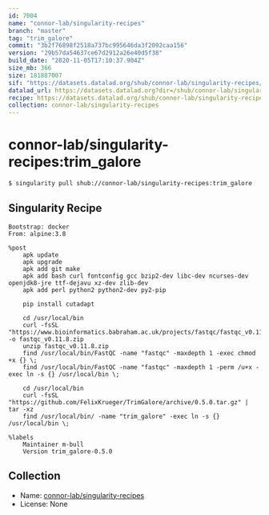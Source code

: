 ```yaml
---
id: 7004
name: "connor-lab/singularity-recipes"
branch: "master"
tag: "trim_galore"
commit: "3b2f76898f2518a737bc995646da3f2092caa156"
version: "29b57da54637ce67d2912a26e40d5f38"
build_date: "2020-11-05T17:10:37.904Z"
size_mb: 366
size: 181887007
sif: "https://datasets.datalad.org/shub/connor-lab/singularity-recipes/trim_galore/2020-11-05-3b2f7689-29b57da5/29b57da54637ce67d2912a26e40d5f38.simg"
datalad_url: https://datasets.datalad.org?dir=/shub/connor-lab/singularity-recipes/trim_galore/2020-11-05-3b2f7689-29b57da5/
recipe: https://datasets.datalad.org/shub/connor-lab/singularity-recipes/trim_galore/2020-11-05-3b2f7689-29b57da5/Singularity
collection: connor-lab/singularity-recipes
---
```


# connor-lab/singularity-recipes:trim_galore

```bash
$ singularity pull shub://connor-lab/singularity-recipes:trim_galore
```

## Singularity Recipe

```singularity
Bootstrap: docker
From: alpine:3.8

%post
    apk update
    apk upgrade
    apk add git make
    apk add bash curl fontconfig gcc bzip2-dev libc-dev ncurses-dev openjdk8-jre ttf-dejavu xz-dev zlib-dev
    apk add perl python2 python2-dev py2-pip

    pip install cutadapt

    cd /usr/local/bin
    curl -fsSL "https://www.bioinformatics.babraham.ac.uk/projects/fastqc/fastqc_v0.11.8.zip" -o fastqc_v0.11.8.zip
    unzip fastqc_v0.11.8.zip
    find /usr/local/bin/FastQC -name "fastqc" -maxdepth 1 -exec chmod +x {} \;
    find /usr/local/bin/FastQC -name "fastqc" -maxdepth 1 -perm /u+x -exec ln -s {} /usr/local/bin \;

    cd /usr/local/bin
    curl -fsSL "https://github.com/FelixKrueger/TrimGalore/archive/0.5.0.tar.gz" | tar -xz
    find /usr/local/bin/ -name "trim_galore" -exec ln -s {} /usr/local/bin \;

%labels
    Maintainer m-bull
    Version trim_galore-0.5.0
```

## Collection

 - Name: [connor-lab/singularity-recipes](https://github.com/connor-lab/singularity-recipes)
 - License: None

